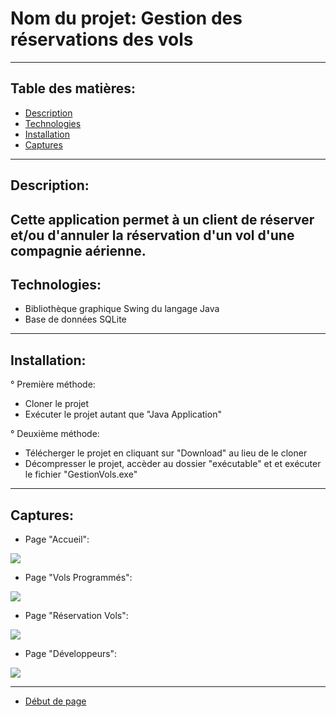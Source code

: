 # Nom du projet:        Gestion des réservations des vols

---

## Table des matières:

- [Description](#description)
- [Technologies](#technologies)
- [Installation](#installation)
- [Captures](#captures)

---

## Description:

Cette application permet à un client de réserver et/ou d'annuler la réservation d'un vol 
d'une compagnie aérienne.
 ---
 
 ## Technologies:

- Bibliothèque graphique Swing du langage Java
- Base de données SQLite

---

## Installation:

° Première méthode:

- Cloner le projet
- Exécuter le projet autant que "Java Application"

° Deuxième  méthode:

- Télécherger le projet en cliquant sur "Download" au lieu de le cloner
- Décompresser le projet, accèder au dossier "exécutable" et et exécuter le fichier "GestionVols.exe"




---

## Captures:

- Page "Accueil":

<img src="GestionRéservations/captures/01.JPG" >

- Page "Vols Programmés":

<img src="GestionRéservations/captures/02.JPG" >

- Page "Réservation Vols":

<img src="GestionRéservations/captures/03.JPG" >

- Page "Développeurs":

<img src="GestionRéservations/captures/04.JPG" >


---

- [Début de page](#table-des-matières)

